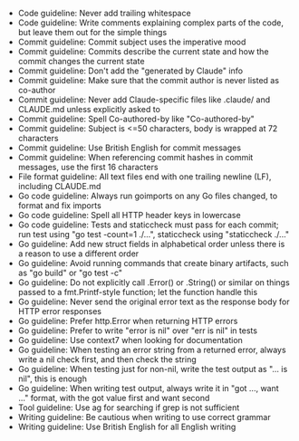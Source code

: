 - Code guideline: Never add trailing whitespace
- Code guideline: Write comments explaining complex parts of the code, but leave them out for the simple things
- Commit guideline: Commit subject uses the imperative mood
- Commit guideline: Commits describe the current state and how the commit changes the current state
- Commit guideline: Don't add the "generated by Claude" info
- Commit guideline: Make sure that the commit author is never listed as co-author
- Commit guideline: Never add Claude-specific files like .claude/ and CLAUDE.md unless explicitly asked to
- Commit guideline: Spell Co-authored-by like "Co-authored-by"
- Commit guideline: Subject is <=50 characters, body is wrapped at 72 characters
- Commit guideline: Use British English for commit messages
- Commit guideline: When referencing commit hashes in commit messages, use the first 16 characters
- File format guideline: All text files end with one trailing newline (LF), including CLAUDE.md
- Go code guideline: Always run goimports on any Go files changed, to format and fix imports
- Go code guideline: Spell all HTTP header keys in lowercase
- Go code guideline: Tests and staticcheck must pass for each commit; run test using "go test -count=1 ./...", staticcheck using "staticcheck ./..."
- Go guideline: Add new struct fields in alphabetical order unless there is a reason to use a different order
- Go guideline: Avoid running commands that create binary artifacts, such as "go build" or "go test -c"
- Go guideline: Do not explicitly call .Error() or .String() or similar on things passed to a fmt.Printf-style function; let the function handle this
- Go guideline: Never send the original error text as the response body for HTTP error responses
- Go guideline: Prefer http.Error when returning HTTP errors
- Go guideline: Prefer to write "error is nil" over "err is nil" in tests
- Go guideline: Use context7 when looking for documentation
- Go guideline: When testing an error string from a returned error, always write a nil check first, and then check the string
- Go guideline: When testing just for non-nil, write the test output as "... is nil", this is enough
- Go guideline: When writing test output, always write it in "got ..., want ..." format, with the got value first and want second
- Tool guideline: Use ag for searching if grep is not sufficient
- Writing guideline: Be cautious when writing to use correct grammar
- Writing guideline: Use British English for all English writing
